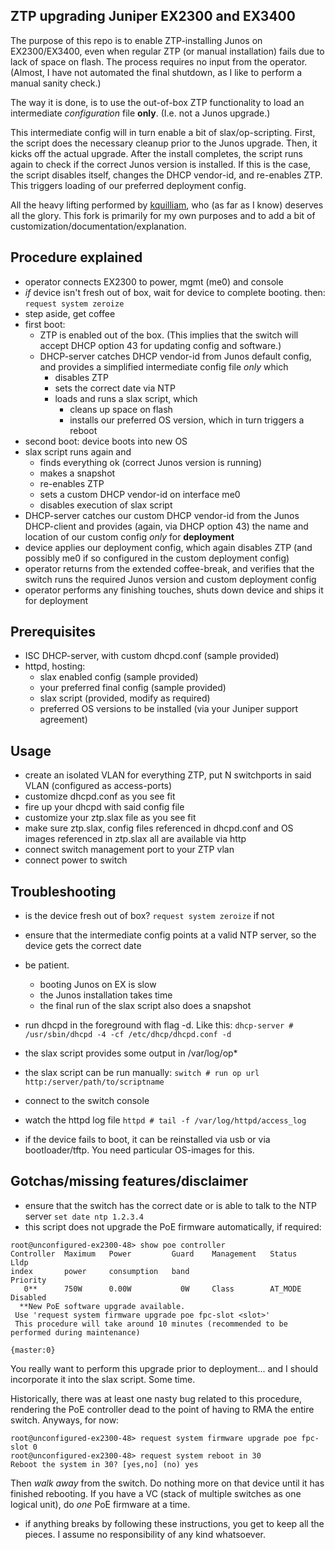 ## ZTP upgrading Juniper EX2300 and EX3400 

The purpose of this repo is to enable ZTP-installing Junos on EX2300/EX3400, even when regular ZTP (or manual installation) fails due to lack of space on flash. The process requires no input from the operator. (Almost, I have not automated the final shutdown, as I like to perform a manual sanity check.)

The way it is done, is to use the out-of-box ZTP functionality to load an intermediate *configuration* file **only**. (I.e. not a Junos upgrade.) 

This intermediate config will in turn enable a bit of slax/op-scripting. First, the script does the necessary cleanup prior to the Junos upgrade. Then, it kicks off the actual upgrade. After the install completes, the script runs again to check if the correct Junos version is installed. If this is the case, the script disables itself, changes the DHCP vendor-id, and re-enables ZTP. This triggers loading of our preferred deployment config.

All the heavy lifting performed by [kquilliam](https://github.com/kquilliam/juniper-ztp), who (as far as I know) deserves all the glory. This fork is primarily for my own purposes and to add a bit of customization/documentation/explanation.


## Procedure explained

* operator connects EX2300 to power, mgmt (me0) and console
* *if* device isn't fresh out of box, wait for device to complete booting. then:  ```request system zeroize```
* step aside, get coffee
* first boot:
  * ZTP is enabled out of the box. (This implies that the switch will accept DHCP option 43 for updating config and software.)
  * DHCP-server catches DHCP vendor-id from Junos default config, and provides a simplified intermediate config file *only* which 
    * disables ZTP
    * sets the correct date via NTP
    * loads and runs a slax script, which
      * cleans up space on flash
      * installs our preferred OS version, which in turn triggers a reboot
* second boot: device boots into new OS
* slax script runs again and
  * finds everything ok (correct Junos version is running)
  * makes a snapshot
  * re-enables ZTP
  * sets a custom DHCP vendor-id on interface me0
  * disables execution of slax script
* DHCP-server catches our custom DHCP vendor-id from the Junos DHCP-client and provides (again, via DHCP option 43) the name and location of our custom config *only* for **deployment**
* device applies our deployment config, which again disables ZTP (and possibly me0 if so configured in the custom deployment config)
* operator returns from the extended coffee-break, and verifies that the switch runs the required Junos version and custom deployment config
* operator performs any finishing touches, shuts down device and ships it for deployment



## Prerequisites

* ISC DHCP-server, with custom dhcpd.conf (sample provided)
* httpd, hosting:
  * slax enabled config (sample provided)
  * your preferred final config (sample provided)
  * slax script (provided, modify as required)
  * preferred OS versions to be installed (via your Juniper support agreement)



## Usage

* create an isolated VLAN for everything ZTP, put N switchports in said VLAN (configured as access-ports)
* customize dhcpd.conf as you see fit
* fire up your dhcpd with said config file
* customize your ztp.slax file as you see fit
* make sure ztp.slax, config files referenced in dhcpd.conf and OS images referenced in ztp.slax all are available via http
* connect switch management port to your ZTP vlan
* connect power to switch


## Troubleshooting

* is the device fresh out of box? ```request system zeroize``` if not
* ensure that the intermediate config points at a valid NTP server, so the device gets the correct date
* be patient.
  * booting Junos on EX is slow
  * the Junos installation takes time
  * the final run of the slax script also does a snapshot

* run dhcpd in the foreground with flag -d. Like this:
```dhcp-server # /usr/sbin/dhcpd -4 -cf /etc/dhcp/dhcpd.conf -d```
* the slax script provides some output in /var/log/op*
* the slax script can be run manually:
```switch # run op url http:/server/path/to/scriptname```
* connect to the switch console
* watch the httpd log file
 ```httpd # tail -f /var/log/httpd/access_log```
* if the device fails to boot, it can be reinstalled via usb or via bootloader/tftp. You need particular OS-images for this.


## Gotchas/missing features/disclaimer
* ensure that the switch has the correct date or is able to talk to the NTP server  ```set date ntp 1.2.3.4```
* this script does not upgrade the PoE firmware automatically, if required:
```
root@unconfigured-ex2300-48> show poe controller 
Controller  Maximum   Power         Guard    Management   Status        Lldp
index       power     consumption   band                                Priority 
   0**      750W      0.00W           0W     Class        AT_MODE       Disabled
  **New PoE software upgrade available. 
 Use 'request system firmware upgrade poe fpc-slot <slot>' 
 This procedure will take around 10 minutes (recommended to be performed during maintenance)

{master:0}
```
You really want to perform this upgrade prior to deployment... and I should incorporate it into the slax script. Some time. 

Historically, there was at least one nasty bug related to this procedure, rendering the PoE controller dead to the point of having to RMA the entire switch. Anyways, for now:
```
root@unconfigured-ex2300-48> request system firmware upgrade poe fpc-slot 0
root@unconfigured-ex2300-48> request system reboot in 30 
Reboot the system in 30? [yes,no] (no) yes 
```
Then *walk away* from the switch. Do nothing more on that device until it has finished rebooting. If you have a VC (stack of multiple switches as one logical unit), do *one* PoE firmware at a time.
* if anything breaks by following these instructions, you get to keep all the pieces. I assume no responsibility of any kind whatsoever.
